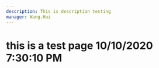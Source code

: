 ```yaml
---
description: This is description testing
manager: Wang.Hui
---
```

# this is a test page 10/10/2020 7:30:10 PM